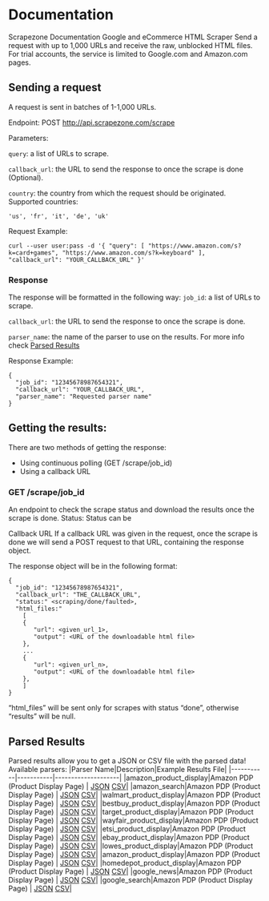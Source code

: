 # Documentation
Scrapezone Documentation
Google and eCommerce HTML Scraper
Send a request with up to 1,000 URLs and receive the raw, unblocked HTML files.
For trial accounts, the service is limited to Google.com and Amazon.com pages.

## Sending a request
A request is sent in batches of 1-1,000 URLs.

Endpoint: POST http://api.scrapezone.com/scrape

Parameters:

`query`: a list of URLs to scrape.

`callback_url`: the URL to send the response to once the scrape is done (Optional).

`country`: the country from which the request should be originated. Supported countries:

`'us', 'fr', 'it', 'de', 'uk'`

Request Example:

```curl --user user:pass -d '{ "query": [ "https://www.amazon.com/s?k=card+games", "https://www.amazon.com/s?k=keyboard" ], "callback_url": "YOUR_CALLBACK_URL" }'```

### Response
The response will be formatted in the following way:
`job_id`:  a list of URLs to scrape.

`callback_url`: the URL to send the response to once the scrape is done.

`parser_name`: the name of the parser to use on the results. For more info check [Parsed Results](https://github.com/Scrapezone/examples/blob/master/README.md#parsed-results)

Response Example:

```
{
  "job_id": "12345678987654321",
  "callback_url": "YOUR_CALLBACK_URL",
  "parser_name": "Requested parser name"
}
```
## Getting the results:
There are two methods of getting the response:
* Using continuous polling (GET /scrape/job_id)
* Using a callback URL

### GET /scrape/job_id
An endpoint to check the scrape status and download the results once the scrape is done.
Status:
Status can be 

Callback URL 
If a callback URL was given in the request, once the scrape is done we will send a POST request to that URL, containing the response object. 

The response object will be in the following format:

```
{
  "job_id": "12345678987654321",
  "callback_url": "THE_CALLBACK_URL",
  "status:" <scraping/done/faulted>,
  "html_files:"
    [
    {
       "url": <given_url_1>,
       "output": <URL of the downloadable html file>
    },
    ...
    {
       "url": <given_url_n>,
       "output": <URL of the downloadable html file>
    },
    ]
}
```

“html_files” will be sent only for scrapes with status “done”, otherwise “results” will be null.

## Parsed Results
Parsed results allow you to get a JSON or CSV file with the parsed data!
Available parsers:
|Parser Name|Description|Example Results File|
|-----------|-----------|--------------------|
|amazon_product_display|Amazon PDP (Product Display Page) | [JSON](https://file)    [CSV](https://test)|
|amazon_search|Amazon PDP (Product Display Page) | [JSON](https://file)    [CSV](https://test)|
|walmart_product_display|Amazon PDP (Product Display Page) | [JSON](https://file)    [CSV](https://test)|
|bestbuy_product_display|Amazon PDP (Product Display Page) | [JSON](https://file)    [CSV](https://test)|
|target_product_display|Amazon PDP (Product Display Page) | [JSON](https://file)    [CSV](https://test)|
|wayfair_product_display|Amazon PDP (Product Display Page) | [JSON](https://file)    [CSV](https://test)|
|etsi_product_display|Amazon PDP (Product Display Page) | [JSON](https://file)    [CSV](https://test)|
|ebay_product_display|Amazon PDP (Product Display Page) | [JSON](https://file)    [CSV](https://test)|
|lowes_product_display|Amazon PDP (Product Display Page) | [JSON](https://file)    [CSV](https://test)|
|amazon_product_display|Amazon PDP (Product Display Page) | [JSON](https://file)    [CSV](https://test)|
|homedepot_product_display|Amazon PDP (Product Display Page) | [JSON](https://file)    [CSV](https://test)|
|google_news|Amazon PDP (Product Display Page) | [JSON](https://file)    [CSV](https://test)|
|google_search|Amazon PDP (Product Display Page) | [JSON](https://file)    [CSV](https://test)|
